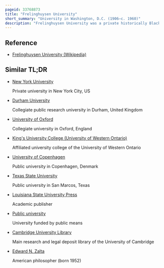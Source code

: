 ```yaml
---
pageid: 33768873
title: "Frelinghuysen University"
short_summary: "University in Washington, D.C. (1906–c. 1960)"
description: "Frelinghuysen University was a private historically Black university in Washington, D. C. , which was open from 1906 to c. 1960. It provided Adult Education and social Services to poor and working-class african Americans. It was founded by Activists Jesse and rosetta Lawson and was the first School in Washington Dc to offer Evening and Extension Courses to african american Students. C. Focused on serving the working poor the University charged the lowest Tuition possible and held Classes in local Homes and Businesses to reduce commuting Time for its Students."
---
```


## Reference

- [Frelinghuysen University (Wikipedia)](https://en.wikipedia.org/?curid=33768873)

## Similar TL;DR

- [New York University](/tldr/en/new-york-university)

  Private university in New York City, US

- [Durham University](/tldr/en/durham-university)

  Collegiate public research university in Durham, United Kingdom

- [University of Oxford](/tldr/en/university-of-oxford)

  Collegiate university in Oxford, England

- [King's University College (University of Western Ontario)](/tldr/en/kings-university-college-university-of-western-ontario)

  Affiliated university college of the University of Western Ontario

- [University of Copenhagen](/tldr/en/university-of-copenhagen)

  Public university in Copenhagen, Denmark

- [Texas State University](/tldr/en/texas-state-university)

  Public university in San Marcos, Texas

- [Louisiana State University Press](/tldr/en/louisiana-state-university-press)

  Academic publisher

- [Public university](/tldr/en/public-university)

  University funded by public means

- [Cambridge University Library](/tldr/en/cambridge-university-library)

  Main research and legal deposit library of the University of Cambridge

- [Edward N. Zalta](/tldr/en/edward-n-zalta)

  American philosopher (born 1952)
